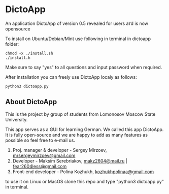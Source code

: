 # DictoApp
An application DictoApp of version 0.5 revealed for users aтd is now opensource

To install on Ubuntu/Debian/Mint use following in terminal in dictoapp folder:

    chmod +x ./install.sh
    ./install.h

Make sure to say "yes" to all questions and input password when required.

After installation you can freely use DictoApp localy as follows:

    python3 dictoapp.py

## About DictoApp

This is the project by group of students from Lomonosov Moscow State University.

This app serves as a GUI for learning German. We called this app DictoApp. It is fully
open-source and we are happy to add as many features as possible so feel free to e-mail us.

1) Proj. manager & developer - Sergey Mirzoev, mrsergeymirzoev@gmail.com
2) Developer - Maksim Serebriakov, makz2604@mail.ru | fear2604less@gmail.com
3) Front-end developer - Polina Kozhukh, kozhukhpolinaa@gmail.com

to use it on Linux or MacOS clone this repo and type "python3 dictoapp.py" in terminal.
